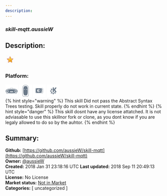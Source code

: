 ```yaml
---
description: 
---
```


### _skill-mqtt.aussieW_  
## Description:  
  
  
![](../.gitbook/assets/star.png)  
  
### Platform:  
 ![Mark I](../.gitbook/assets/mark-1-icon.png)  ![Mark II](../.gitbook/assets/mark-2-icon.png)  ![Picroft](../.gitbook/assets/picroft-icon.png)  ![plasmoid](../.gitbook/assets/kde.png)   
{% hint style="warning" %}
This skill Did not pass the Abstract Syntax Trees testing. Skill properly do not work in current state.
{% endhint %}
{% hint style="danger" %}
This skill dosnt have any license attatched. It is not adviasable to use this skillnor fork or clone, as you dont know if you are legaly allowed to do so by the auhtor.
{% endhint %}
  
## Summary:  
**Github:** [https://github.com/aussieW/skill-mqtt](https://github.com/aussieW/skill-mqtt)  
**Owner:** [@aussieW](https://github.com/aussieW)  
**Created:** 2018 Jan 31 23:18:16 UTC  **Last updated:** 2018 Sep 11 20:49:13 UTC  
**License:** No License  
**Market status:** [Not in Market](https://market.mycroft.ai/skill/)  
**Categories:** [ uncategorized ]   

